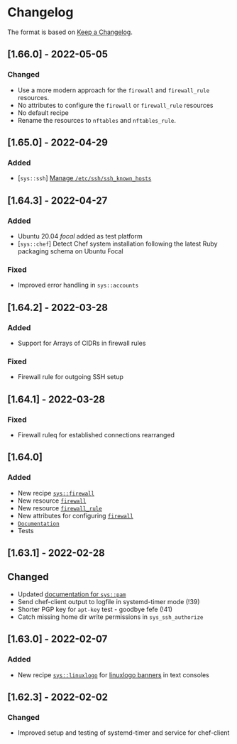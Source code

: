 # Changelog

The format is based on [Keep a Changelog](https://keepachangelog.com/en/1.0.0/).

## [1.66.0] - 2022-05-05

### Changed
- Use a more modern approach for the `firewall` and `firewall_rule` resources.
- No attributes to configure the `firewall` or `firewall_rule` resources
- No default recipe
- Rename the resources to `nftables` and `nftables_rule`.

## [1.65.0] - 2022-04-29

### Added
- [`sys::ssh`] [Manage `/etc/ssh/ssh_known_hosts`](https://git.gsi.de/chef/cookbooks/sys/-/merge_requests/44)

## [1.64.3] - 2022-04-27

### Added
- Ubuntu 20.04 *focal* added as test platform
- [`sys::chef`] Detect Chef system installation following the latest Ruby packaging schema
  on Ubuntu Focal

### Fixed
- Improved error handling in `sys::accounts`

## [1.64.2] - 2022-03-28

### Added
- Support for Arrays of CIDRs in firewall rules

### Fixed
- Firewall rule for outgoing SSH setup

## [1.64.1] - 2022-03-28

### Fixed
- Firewall ruleq for established connections rearranged

## [1.64.0]

### Added
- New recipe [`sys::firewall`](recipes/firewall.rb)
- New resource [`firewall`](resources/firewall_rule.rb)
- New resource [`firewall_rule`](resources/firewall_rule.rb)
- New attributes for configuring [`firewall`](attributes/firewall.rb)
- [`Documentation`](documents/firewall.md)
- Tests

## [1.63.1] - 2022-02-28

## Changed
- Updated [documentation for `sys::pam`](documents/pam.md)
- Send chef-client output to logfile in systemd-timer mode (!39)
- Shorter PGP key for `apt-key` test - goodbye fefe (!41)
- Catch missing home dir write permissions in `sys_ssh_authorize`

## [1.63.0] - 2022-02-07

### Added
- New recipe [`sys::linuxlogo`](recipes/linuxlogo.rb) for
  [linuxlogo banners](documents/linuxlogo.md) in text consoles

## [1.62.3] - 2022-02-02

### Changed
- Improved setup and testing of systemd-timer and service
  for chef-client
